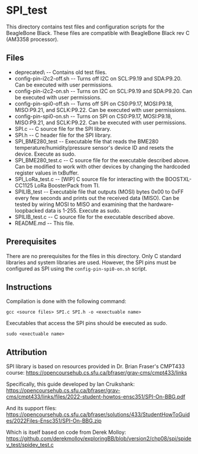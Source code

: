 # SPI_test

This directory contains test files and configuration scripts for the BeagleBone Black. These files are compatible with BeagleBone Black rev C (AM3358 processor).

## Files
- deprecated\ -- Contains old test files.
- config-pin-i2c2-off.sh -- Turns off I2C on SCL:P9.19 and SDA:P9.20. Can be executed with user permissions.
- config-pin-i2c2-on.sh -- Turns on I2C on SCL:P9.19 and SDA:P9.20. Can be executed with user permissions.
- config-pin-spi0-off.sh -- Turns off SPI on CS0:P9.17, MOSI:P9.18, MISO:P9.21, and SCLK:P9.22. Can be executed with user permissions.
- config-pin-spi0-on.sh -- Turns on SPI on CS0:P9.17, MOSI:P9.18, MISO:P9.21, and SCLK:P9.22. Can be executed with user permissions.
- SPI.c -- C source file for the SPI library.
- SPI.h -- C header file for the SPI library.
- SPI_BME280_test -- Executable file that reads the BME280 temperature/humidity/pressure sensor's device ID and resets the device. Execute as sudo.
- SPI_BME280_test.c -- C source file for the executable described above. Can be modified to work with other devices by changing the hardcoded register values in txBuffer.
- SPI_LoRa_test.c -- [WIP] C source file for interacting with the BOOSTXL-CC1125 LoRa BoosterPack from TI.
- SPILIB_test -- Executable file that outputs (MOSI) bytes 0x00 to 0xFF every few seconds and prints out the received data (MISO). Can be tested by wiring MOSI to MISO and examining that the hardware-loopbacked data is 1-255. Execute as sudo.
- SPILIB_test.c -- C source file for the executable described above.
- README.md -- This file.

## Prerequisites
There are no prerequisites for the files in this directory. Only C standard libraries and system libraries are used. However, the SPI pins must be configured as SPI using the `config-pin-spi0-on.sh` script.

## Instructions
Compilation is done with the following command:
```
gcc <source files> SPI.c SPI.h -o <exectuable name>
```
Executables that access the SPI pins should be executed as sudo.
```
sudo <exectuable name>
```

## Attribution
SPI library is based on resources provided in Dr. Brian Fraser's CMPT433 course: https://opencoursehub.cs.sfu.ca/bfraser/grav-cms/cmpt433/links

Specifically, this guide developed by Ian Cruikshank: https://opencoursehub.cs.sfu.ca/bfraser/grav-cms/cmpt433/links/files/2022-student-howtos-ensc351/SPI-On-BBG.pdf

And its support files: https://opencoursehub.cs.sfu.ca/bfraser/solutions/433/StudentHowToGuides/2022Files-Ensc351/SPI-On-BBG.zip

Which is itself based on code from Derek Molloy: https://github.com/derekmolloy/exploringBB/blob/version2/chp08/spi/spidev_test/spidev_test.c
